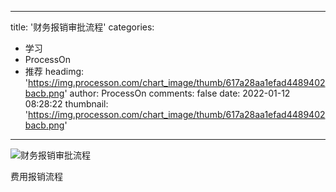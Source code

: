 
---
title: '财务报销审批流程'
categories: 
 - 学习
 - ProcessOn
 - 推荐
headimg: 'https://img.processon.com/chart_image/thumb/617a28aa1efad4489402bacb.png'
author: ProcessOn
comments: false
date: 2022-01-12 08:28:22
thumbnail: 'https://img.processon.com/chart_image/thumb/617a28aa1efad4489402bacb.png'
---

<div>   
<img class="thumb" alt="财务报销审批流程" src="https://img.processon.com/chart_image/thumb/617a28aa1efad4489402bacb.png" referrerpolicy="no-referrer">
<p>费用报销流程</p>  
</div>
            
